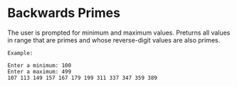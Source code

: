 # Backwards Primes

The user is prompted for minimum and maximum values. 
Preturns all values in range that are primes 
and whose reverse-digit values are also primes.

	Example:

	Enter a minimum: 100
	Enter a maximum: 499
	107 113 149 157 167 179 199 311 337 347 359 389


